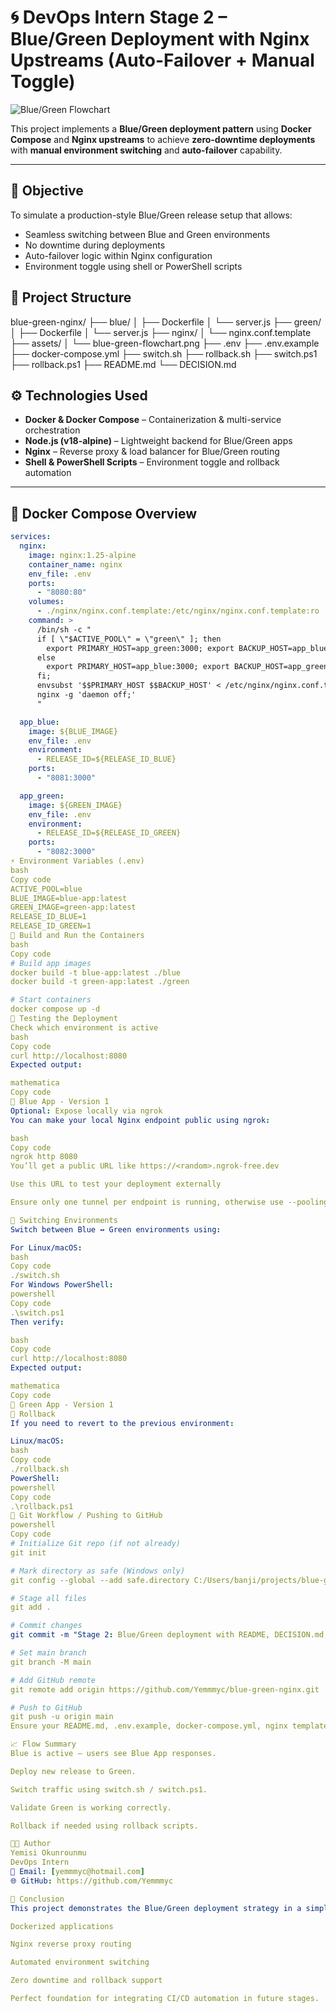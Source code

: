 # 🌀 DevOps Intern Stage 2 – Blue/Green Deployment with Nginx Upstreams (Auto-Failover + Manual Toggle)

![Blue/Green Flowchart](assets/blue-green-flowchart.png)

This project implements a **Blue/Green deployment pattern** using **Docker Compose** and **Nginx upstreams** to achieve **zero-downtime deployments** with **manual environment switching** and **auto-failover** capability.

---

## 🎯 Objective
To simulate a production-style Blue/Green release setup that allows:
- Seamless switching between Blue and Green environments
- No downtime during deployments
- Auto-failover logic within Nginx configuration
- Environment toggle using shell or PowerShell scripts

## 🧩 Project Structure

blue-green-nginx/
├── blue/
│ ├── Dockerfile
│ └── server.js
├── green/
│ ├── Dockerfile
│ └── server.js
├── nginx/
│ └── nginx.conf.template
├── assets/
│ └── blue-green-flowchart.png
├── .env
├── .env.example
├── docker-compose.yml
├── switch.sh
├── rollback.sh
├── switch.ps1
├── rollback.ps1
├── README.md
└── DECISION.md



## ⚙️ Technologies Used
- **Docker & Docker Compose** – Containerization & multi-service orchestration  
- **Node.js (v18-alpine)** – Lightweight backend for Blue/Green apps  
- **Nginx** – Reverse proxy & load balancer for Blue/Green routing  
- **Shell & PowerShell Scripts** – Environment toggle and rollback automation  

---

## 🐳 Docker Compose Overview

```yaml
services:
  nginx:
    image: nginx:1.25-alpine
    container_name: nginx
    env_file: .env
    ports:
      - "8080:80"
    volumes:
      - ./nginx/nginx.conf.template:/etc/nginx/nginx.conf.template:ro
    command: >
      /bin/sh -c "
      if [ \"$ACTIVE_POOL\" = \"green\" ]; then
        export PRIMARY_HOST=app_green:3000; export BACKUP_HOST=app_blue:3000;
      else
        export PRIMARY_HOST=app_blue:3000; export BACKUP_HOST=app_green:3000;
      fi;
      envsubst '$$PRIMARY_HOST $$BACKUP_HOST' < /etc/nginx/nginx.conf.template > /etc/nginx/nginx.conf &&
      nginx -g 'daemon off;'
      "

  app_blue:
    image: ${BLUE_IMAGE}
    env_file: .env
    environment:
      - RELEASE_ID=${RELEASE_ID_BLUE}
    ports:
      - "8081:3000"

  app_green:
    image: ${GREEN_IMAGE}
    env_file: .env
    environment:
      - RELEASE_ID=${RELEASE_ID_GREEN}
    ports:
      - "8082:3000"
⚡ Environment Variables (.env)
bash
Copy code
ACTIVE_POOL=blue
BLUE_IMAGE=blue-app:latest
GREEN_IMAGE=green-app:latest
RELEASE_ID_BLUE=1
RELEASE_ID_GREEN=1
🚀 Build and Run the Containers
bash
Copy code
# Build app images
docker build -t blue-app:latest ./blue
docker build -t green-app:latest ./green

# Start containers
docker compose up -d
🧪 Testing the Deployment
Check which environment is active
bash
Copy code
curl http://localhost:8080
Expected output:

mathematica
Copy code
💙 Blue App - Version 1
Optional: Expose locally via ngrok
You can make your local Nginx endpoint public using ngrok:

bash
Copy code
ngrok http 8080
You’ll get a public URL like https://<random>.ngrok-free.dev

Use this URL to test your deployment externally

Ensure only one tunnel per endpoint is running, otherwise use --pooling-enabled or stop existing tunnels.

🔁 Switching Environments
Switch between Blue ↔ Green environments using:

For Linux/macOS:
bash
Copy code
./switch.sh
For Windows PowerShell:
powershell
Copy code
.\switch.ps1
Then verify:

bash
Copy code
curl http://localhost:8080
Expected output:

mathematica
Copy code
💚 Green App - Version 1
🧯 Rollback
If you need to revert to the previous environment:

Linux/macOS:
bash
Copy code
./rollback.sh
PowerShell:
powershell
Copy code
.\rollback.ps1
📁 Git Workflow / Pushing to GitHub
powershell
Copy code
# Initialize Git repo (if not already)
git init

# Mark directory as safe (Windows only)
git config --global --add safe.directory C:/Users/banji/projects/blue-green-nginx

# Stage all files
git add .

# Commit changes
git commit -m "Stage 2: Blue/Green deployment with README, DECISION.md, Part B research"

# Set main branch
git branch -M main

# Add GitHub remote
git remote add origin https://github.com/Yemmmyc/blue-green-nginx.git

# Push to GitHub
git push -u origin main
Ensure your README.md, .env.example, docker-compose.yml, nginx template, scripts, DECISION.md, Part B doc are all pushed.

📈 Flow Summary
Blue is active – users see Blue App responses.

Deploy new release to Green.

Switch traffic using switch.sh / switch.ps1.

Validate Green is working correctly.

Rollback if needed using rollback scripts.

👩‍💻 Author
Yemisi Okunrounmu
DevOps Intern
📧 Email: [yemmmyc@hotmail.com]
🌐 GitHub: https://github.com/Yemmmyc

🏁 Conclusion
This project demonstrates the Blue/Green deployment strategy in a simple but realistic DevOps workflow, complete with:

Dockerized applications

Nginx reverse proxy routing

Automated environment switching

Zero downtime and rollback support

Perfect foundation for integrating CI/CD automation in future stages.